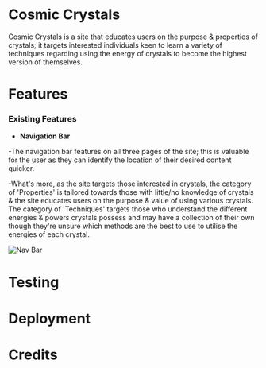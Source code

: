 # Cosmic Crystals
Cosmic Crystals is a site that educates users on the purpose & properties of crystals; it targets interested individuals keen to learn a variety of techniques regarding using the energy of crystals to become the highest version of themselves. 
<!-- Add Am I Responsive? image -->

# Features
### Existing Features
- __Navigation Bar__ 

-The navigation bar features on all three pages of the site; this is valuable for the user as they can identify the location of their desired content quicker.

-What's more, as the site targets those interested in crystals, the category of 'Properties' is tailored towards those with little/no knowledge of crystals & the site educates users on the purpose & value of using various crystals. The category of 'Techniques' targets those who understand the different energies & powers crystals possess and may have a collection of their own though they're unsure which methods are the best to use to utilise the energies of each crystal.

![Nav Bar](../cosmic-crystals/assets/images/nav-bar.png)

# Testing


# Deployment


# Credits
